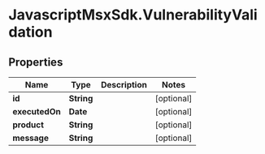 # JavascriptMsxSdk.VulnerabilityValidation

## Properties

Name | Type | Description | Notes
------------ | ------------- | ------------- | -------------
**id** | **String** |  | [optional] 
**executedOn** | **Date** |  | [optional] 
**product** | **String** |  | [optional] 
**message** | **String** |  | [optional] 



